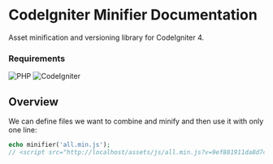 # CodeIgniter Minifier Documentation

Asset minification and versioning library for CodeIgniter 4.

### Requirements

![PHP](https://img.shields.io/badge/PHP-%5E8.1-blue)
![CodeIgniter](https://img.shields.io/badge/CodeIgniter-%5E4.1-blue)

## Overview

We can define files we want to combine and minify and then use it with only one line:

```php
echo minifier('all.min.js');
// <script src="http://localhost/assets/js/all.min.js?v=9ef881911da8d7c4a1c2f19c4878d122" type="text/javascript"></script>
```

